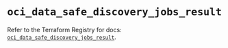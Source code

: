 # `oci_data_safe_discovery_jobs_result`

Refer to the Terraform Registry for docs: [`oci_data_safe_discovery_jobs_result`](https://registry.terraform.io/providers/hashicorp/oci/7.19.0/docs/resources/data_safe_discovery_jobs_result).

